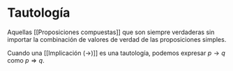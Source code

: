 # Tautología

Aquellas [[Proposiciones compuestas]] que son siempre verdaderas sin importar la combinación de valores de verdad de las proposiciones simples.

Cuando una [[Implicación (→)]] es una tautología, podemos expresar $p \rightarrow q$ como $p \Rightarrow q$.
